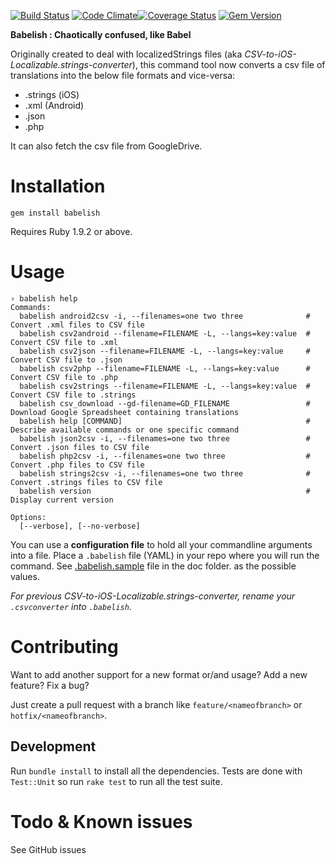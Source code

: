 [![Build Status](https://secure.travis-ci.org/netbe/Babelish.png?branch=master)](http://travis-ci.org/netbe/Babelish)
[![Code Climate](https://codeclimate.com/github/netbe/Babelish.png)](https://codeclimate.com/github/netbe/Babelish)[![Coverage Status](https://coveralls.io/repos/netbe/Babelish/badge.png)](https://coveralls.io/r/netbe/Babelish)
[![Gem Version](https://badge.fury.io/rb/babelish.svg)](http://badge.fury.io/rb/babelish)

**Babelish : Chaotically confused, like Babel**

Originally created to deal with localizedStrings files (aka *CSV-to-iOS-Localizable.strings-converter*), this command tool now converts a csv file of translations into the below file formats and vice-versa:
* .strings (iOS)
* .xml (Android)
* .json
* .php

It can also fetch the csv file from GoogleDrive.

# Installation

`gem install babelish`

Requires Ruby 1.9.2 or above.

# Usage

```
› babelish help
Commands:
  babelish android2csv -i, --filenames=one two three              # Convert .xml files to CSV file
  babelish csv2android --filename=FILENAME -L, --langs=key:value  # Convert CSV file to .xml
  babelish csv2json --filename=FILENAME -L, --langs=key:value     # Convert CSV file to .json
  babelish csv2php --filename=FILENAME -L, --langs=key:value      # Convert CSV file to .php
  babelish csv2strings --filename=FILENAME -L, --langs=key:value  # Convert CSV file to .strings
  babelish csv_download --gd-filename=GD_FILENAME                 # Download Google Spreadsheet containing translations
  babelish help [COMMAND]                                         # Describe available commands or one specific command
  babelish json2csv -i, --filenames=one two three                 # Convert .json files to CSV file
  babelish php2csv -i, --filenames=one two three                  # Convert .php files to CSV file
  babelish strings2csv -i, --filenames=one two three              # Convert .strings files to CSV file
  babelish version                                                # Display current version

Options:
  [--verbose], [--no-verbose]
```

You can use a **configuration file** to hold all your commandline arguments into a file.
Place a `.babelish` file (YAML) in your repo where you will run the command.
See [.babelish.sample](.babelish.sample) file in the doc folder. as the possible values.

*For previous CSV-to-iOS-Localizable.strings-converter, rename your `.csvconverter` into `.babelish`.*

# Contributing

Want to add another support for a new format or/and usage? Add a new feature? Fix a bug?

Just create a pull request with a branch like `feature/<nameofbranch>` or `hotfix/<nameofbranch>`.


## Development

Run `bundle install` to install all the dependencies. Tests are done with `Test::Unit` so run `rake test` to run all the test suite.

# Todo & Known issues

See GitHub issues
